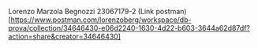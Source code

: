 Lorenzo Marzola Begnozzi 23067179-2
(Link postman)[https://www.postman.com/lorenzoberg/workspace/db-prova/collection/34646430-e06d2240-1630-4d22-b603-3644a62d87df?action=share&creator=34646430] 
